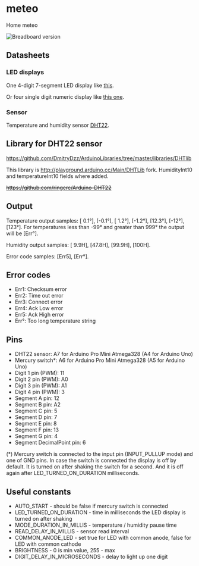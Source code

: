 # meteo
Home meteo

![Breadboard version](https://cloud.githubusercontent.com/assets/1957839/7219205/5116e61a-e69d-11e4-8fc7-dcfcb2617f8d.jpg)

## Datasheets
### LED displays
One 4-digit 7-segment LED display like [this](http://www.kingbrightusa.com/images/catalog/SPEC/CA56-12SRWA.pdf).

Or four single digit numeric display like [this one](http://files.amperka.ru/datasheets/SC56-11.pdf).

### Sensor
Temperature and humidity sensor [DHT22](https://www.adafruit.com/datasheets/DHT22.pdf).

## Library for DHT22 sensor
https://github.com/DmitryDzz/ArduinoLibraries/tree/master/libraries/DHTlib

This library is http://playground.arduino.cc/Main/DHTLib fork. HumidityInt10 and temperatureInt10 fields where added.

~~https://github.com/ringerc/Arduino-DHT22~~

## Output
Temperature output samples: [ 0.1°], [-0.1°], [ 1.2°], [-1.2°], [12.3°], [-12°], [123°]. For temperatures less than -99° and greater than 999° the output will be [Err°].

Humidity output samples: [ 9.9H], [47.8H], [99.9H], [100H].

Error code samples: [Err5], [Err°].

## Error codes
* Err1: Checksum error
* Err2: Time out error
* Err3: Connect error
* Err4: Ack Low error
* Err5: Ack High error
* Err°: Too long temperature string

## Pins
* DHT22 sensor: A7 for Arduino Pro Mini Atmega328 (A4 for Arduino Uno)
* Mercury switch*: A6 for Arduino Pro Mini Atmega328 (A5 for Arduino Uno)
* Digit 1 pin (PWM): 11
* Digit 2 pin (PWM): A0
* Digit 3 pin (PWM): A1
* Digit 4 pin (PWM): 3
* Segment A pin: 12
* Segment B pin: A2
* Segment C pin: 5
* Segment D pin: 7
* Segment E pin: 8
* Segment F pin: 13
* Segment G pin: 4
* Segment DecimalPoint pin: 6

(*) Mercury switch is connected to the input pin (INPUT_PULLUP mode) and one of GND pins. In case the switch is connected the display is off by default. It is turned on after shaking the switch for a second. And it is off again after LED_TURNED_ON_DURATION milliseconds.

## Useful constants
* AUTO_START - should be false if mercury switch is connected
* LED_TURNED_ON_DURATION - time in milliseconds the LED display is turned on after shaking
* MODE_DURATION_IN_MILLIS - temperature / humidity pause time
* READ_DELAY_IN_MILLIS - sensor read interval
* COMMON_ANODE_LED - set true for LED with common anode, false for LED with common cathode
* BRIGHTNESS - 0 is min value, 255 - max
* DIGIT_DELAY_IN_MICROSECONDS - delay to light up one digit
